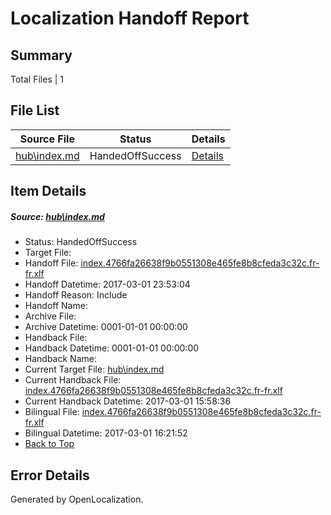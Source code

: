 # <a name='report-top'></a> Localization Handoff Report

## Summary
 Total Files | 1

## File List
 Source File | Status | Details 
 ----------- | ------ | ------- 
 [hub\index.md](https://cpubwin.visualstudio.com/windows-uwp/_git/windows-uwp/commit/24a1269621ecb502c15132277bc21e6e9b3181a2?path=hub%2Findex.md&_a=contents) | HandedOffSuccess | [Details](#491d5a849d2073cebd142d7e1d3470cf6a2e34647)

## Item Details
##### <a name='491d5a849d2073cebd142d7e1d3470cf6a2e34647'></a> Source: [hub\index.md](https://cpubwin.visualstudio.com/windows-uwp/_git/windows-uwp/commit/24a1269621ecb502c15132277bc21e6e9b3181a2?path=hub%2Findex.md&_a=contents)
* Status: HandedOffSuccess
* Target File: 
* Handoff File: [index.4766fa26638f9b0551308e465fe8b8cfeda3c32c.fr-fr.xlf](https://cpubwin.visualstudio.com/windows-uwp/_git/WDCLib.handoff/commit/6563f5503b39aef636587ab7f49a037bbd8c9bcf?path=ol-handoff%2Fcpubwin%2Fwindows-uwp.fr-fr%2Fmaster%2Findex.4766fa26638f9b0551308e465fe8b8cfeda3c32c.fr-fr.xlf&_a=contents)
* Handoff Datetime: 2017-03-01 23:53:04
* Handoff Reason: Include
* Handoff Name: 
* Archive File: 
* Archive Datetime: 0001-01-01 00:00:00
* Handback File: 
* Handback Datetime: 0001-01-01 00:00:00
* Handback Name: 
* Current Target File: [hub\index.md](https://cpubwin.visualstudio.com/windows-uwp/_git/windows-uwp.fr-fr/commit/27921007870483d99d674a8f8bb14d6548e54ec7?path=hub%2Findex.md&_a=contents)
* Current Handback File: [index.4766fa26638f9b0551308e465fe8b8cfeda3c32c.fr-fr.xlf](https://cpubwin.visualstudio.com/windows-uwp/_git/WDCLib.handback/commit/30928a70c7635f46c1585af446479dbfb1fb6240?path=ol-handback%2Fcpubwin%2Fwindows-uwp.fr-fr%2Fmaster%2Findex.4766fa26638f9b0551308e465fe8b8cfeda3c32c.fr-fr.xlf&_a=contents)
* Current Handback Datetime: 2017-03-01 15:58:36
* Bilingual File: [index.4766fa26638f9b0551308e465fe8b8cfeda3c32c.fr-fr.xlf](https://cpubwin.visualstudio.com/windows-uwp/_git/WDCLib.handback/commit/30928a70c7635f46c1585af446479dbfb1fb6240?path=ol-handback%2Fcpubwin%2Fwindows-uwp.fr-fr%2Fmaster%2Findex.4766fa26638f9b0551308e465fe8b8cfeda3c32c.fr-fr.xlf&_a=contents)
* Bilingual Datetime: 2017-03-01 16:21:52
* [Back to Top](#report-top)


## Error Details

Generated by OpenLocalization.
